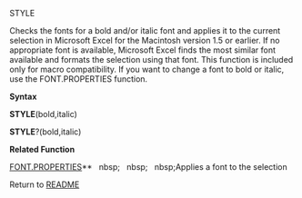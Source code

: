 STYLE

Checks the fonts for a bold and/or italic font and applies it to the
current selection in Microsoft Excel for the Macintosh version 1.5 or
earlier. If no appropriate font is available, Microsoft Excel finds the
most similar font available and formats the selection using that font.
This function is included only for macro compatibility. If you want to
change a font to bold or italic, use the FONT.PROPERTIES function.

**Syntax**

**STYLE**(bold,italic)

**STYLE**?(bold,italic)

**Related Function**

[FONT.PROPERTIES](FONT.PROPERTIES.md)**&nbsp;&nbsp;&nbsp;nbsp;&nbsp;&nbsp;&nbsp;nbsp;&nbsp;&nbsp;&nbsp;nbsp;Applies a font to the selection



Return to [README](README.md)

